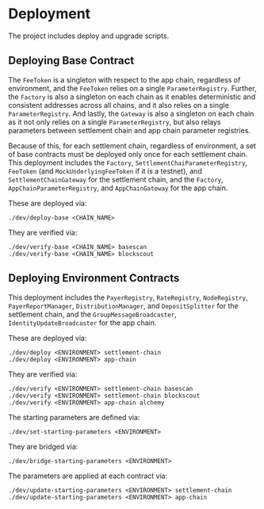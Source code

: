 # Deployment

The project includes deploy and upgrade scripts.

## Deploying Base Contract

The `FeeToken` is a singleton with respect to the app chain, regardless of environment, and the `FeeToken` relies on a single `ParameterRegistry`. Further, the `Factory` is also a singleton on each chain as it enables deterministic and consistent addresses across all chains, and it also relies on a single `ParameterRegistry`. And lastly, the `Gateway` is also a singleton on each chain as it not only relies on a single `ParameterRegistry`, but also relays parameters between settlement chain and app chain parameter registries.

Because of this, for each settlement chain, regardless of environment, a set of base contracts must be deployed only once for each settlement chain. This deployment includes the `Factory`, `SettlementChaiParameterRegistry`, `FeeToken` (and `MockUnderlyingFeeToken` if it is a testnet), and `SettlementChainGateway` for the settlement chain, and the `Factory`, `AppChainParameterRegistry`, and `AppChainGateway` for the app chain.

These are deployed via:

```shell
./dev/deploy-base <CHAIN_NAME>
```

They are verified via:

```shell
./dev/verify-base <CHAIN_NAME> basescan
./dev/verify-base <CHAIN_NAME> blockscout
```

<!-- TODO: Add script and documentation for setting the inbox address for the settlement chain gateway -->

## Deploying Environment Contracts

This deployment includes the `PayerRegistry`, `RateRegistry`, `NodeRegistry`, `PayerReportManager`, `DistributionManager`, and `DepositSplitter` for the settlement chain, and the `GroupMessageBroadcaster`, `IdentityUpdateBroadcaster` for the app chain.

These are deployed via:

```shell
./dev/deploy <ENVIRONMENT> settlement-chain
./dev/deploy <ENVIRONMENT> app-chain
```

They are verified via:

```shell
./dev/verify <ENVIRONMENT> settlement-chain basescan
./dev/verify <ENVIRONMENT> settlement-chain blockscout
./dev/verify <ENVIRONMENT> app-chain alchemy
```

The starting parameters are defined via:

```shell
./dev/set-starting-parameters <ENVIRONMENT>
```

They are bridged via:

```shell
./dev/bridge-starting-parameters <ENVIRONMENT>
```

The parameters are applied at each contract via:

```shell
./dev/update-starting-parameters <ENVIRONMENT> settlement-chain
./dev/update-starting-parameters <ENVIRONMENT> app-chain
```
